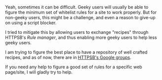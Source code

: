 Yeah, sometimes it can be difficult. Geeky users will usually be able to figure the minimum set of whitelist rules for a site to work properly. But for non-geeky users, this might be a challenge, and even a reason to give-up on using a script blocker.

I tried to mitigate this by allowing users to exchange "recipes" through HTTPSB's *Rule manager*, and thus enabling more geeky users to help less geeky users.

I am trying to figure the best place to have a repository of well crafted recipes, and as of now, there are in [HTTPSB's Google groups](https://groups.google.com/forum/?hl=en#!forum/httpsb).

If you need any help to figure a good set of rules for a specific web page/site, I will gladly try to help.